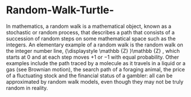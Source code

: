 # Random-Walk-Turtle-
In mathematics, a random walk is a mathematical object, known as a stochastic or random process, that describes a path that consists of a succession of random steps on some mathematical space such as the integers.  An elementary example of a random walk is the random walk on the integer number line, {\displaystyle \mathbb {Z} }\mathbb {Z} , which starts at 0 and at each step moves +1 or −1 with equal probability. Other examples include the path traced by a molecule as it travels in a liquid or a gas (see Brownian motion), the search path of a foraging animal, the price of a fluctuating stock and the financial status of a gambler: all can be approximated by random walk models, even though they may not be truly random in reality.
